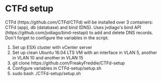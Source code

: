# CTFd setup
<p>CTFd (https://github.com/CTFd/CTFd) will be installed over 3 containers: CTFd (app), db (database) and bind (DNS). Uses jvdiago's bind API (https://github.com/jvdiago/bind-restapi) to add and delete DNS records. Don't forget to configure the variables in the script.</p>
<ol>
	<li>Set up ESXi cluster with vCenter server</li>
	<li>Set up clean Ubuntu 16.04 LTS VM with an interface in VLAN 5, another in VLAN 10 and another in VLAN 15</li>
	<li>git clone https://github.com/FreakyFreddie/CTFd-setup</li>
	<li>Configure variables in CTFd-setup/setup.sh</li>
	<li>sudo bash ./CTFd-setup/setup.sh</li>
</ol>